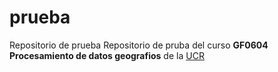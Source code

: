 # prueba
Repositorio de prueba
Repositorio de pruba del curso __GF0604 Procesamiento de datos geografios__ de la [UCR](https://www.ucr.ac.cr/)
